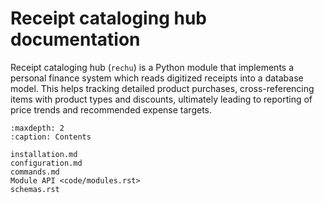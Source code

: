 Receipt cataloging hub documentation
====================================

Receipt cataloging hub (`rechu`) is a Python module that implements a personal 
finance system which reads digitized receipts into a database model. This helps 
tracking detailed product purchases, cross-referencing items with product types 
and discounts, ultimately leading to reporting of price trends and recommended 
expense targets.

```{toctree}
:maxdepth: 2
:caption: Contents

installation.md
configuration.md
commands.md
Module API <code/modules.rst>
schemas.rst
```
